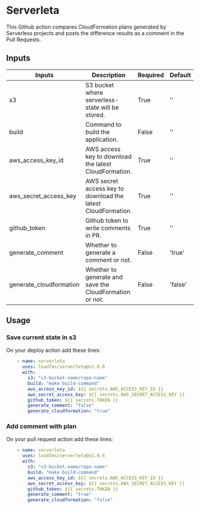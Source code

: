 # Serverleta

This Github action compares CloudFormation plans generated by Serverless projects and posts the difference results as a comment in the Pull Requests.

## Inputs

| Inputs         | Description                                                        | Required | Default |
|----------------|--------------------------------------------------------------------|----------|---------|
| s3             | S3 bucket where serverless-state will be stored.                   | True     | ''      |
| build          | Command to build the application.                       | False    | ''      |
| aws_access_key_id | AWS access key to download the latest CloudFormation.           | True     | ''      |
| aws_secret_access_key | AWS secret access key to download the latest CloudFormation. | True     | ''     |
| github_token   | Github token to write comments in PR.                             | True     | ''      |
| generate_comment | Whether to generate a comment or not.                | False    | 'true'  |
| generate_cloudformation | Whether to generate and save the CloudFormation or not. | False    | 'false' |

## Usage

### Save current state in s3

On your deploy action add these lines:
```yaml
    - name: serverleta
      uses: loadfms/serverleta@v1.0.8
      with:
        s3: "s3-bucket-name/repo-name"
        build: "make build-command"
        aws_access_key_id: ${{ secrets.AWS_ACCESS_KEY_ID }}
        aws_secret_access_key: ${{ secrets.AWS_SECRET_ACCESS_KEY }}
        github_token: ${{ secrets.TOKEN }}
        generate_comment: "false" 
        generate_cloudformation: "true"

```

### Add comment with plan

On your pull request action add these lines:
```yaml
    - name: serverleta
      uses: loadfms/serverleta@v1.0.8
      with:
        s3: "s3-bucket-name/repo-name"
        build: "make build-command"
        aws_access_key_id: ${{ secrets.AWS_ACCESS_KEY_ID }}
        aws_secret_access_key: ${{ secrets.AWS_SECRET_ACCESS_KEY }}
        github_token: ${{ secrets.TOKEN }}
        generate_comment: "true" 
        generate_cloudformation: "false"

```
